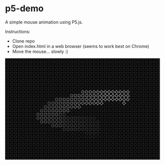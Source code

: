 # p5-demo

A simple mouse animation using P5.js.

Instructions:
- Clone repo
- Open index.html in a web browser (seems to work best on Chrome)
- Move the mouse... slowly :)

![p5-demo screenshot](images/p5-demo.png)
